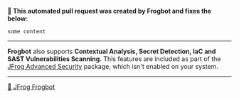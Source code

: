 **🚨 This automated pull request was created by Frogbot and fixes the below:**

```
some content
```

---
**Frogbot** also supports **Contextual Analysis, Secret Detection, IaC and SAST Vulnerabilities Scanning**. This features are included as part of the [JFrog Advanced Security](https://jfrog.com/xray/) package, which isn't enabled on your system.

---
[🐸 JFrog Frogbot](https://github.com/jfrog/frogbot#readme)